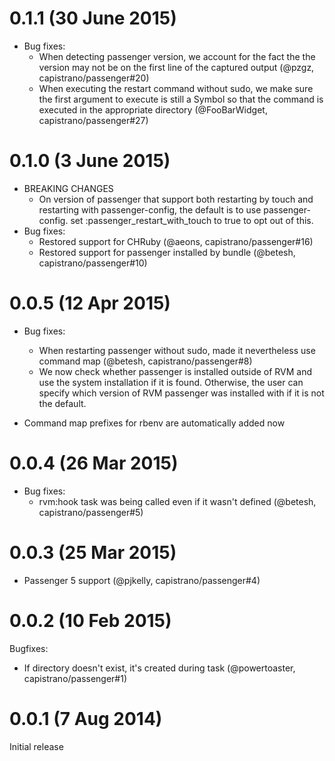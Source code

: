 # 0.1.1 (30 June 2015)
* Bug fixes:
  * When detecting passenger version, we account for the fact the the version may not be on the first line of the captured output (@pzgz, capistrano/passenger#20)
  * When executing the restart command without sudo, we make sure the first argument to execute is still a Symbol so that the command is executed in the appropriate directory (@FooBarWidget, capistrano/passenger#27)

# 0.1.0 (3 June 2015)

* BREAKING CHANGES
  * On version of passenger that support both restarting by touch and restarting with passenger-config, the default is to use passenger-config.  set :passenger_restart_with_touch to true to opt out of this.
* Bug fixes:
  * Restored support for CHRuby (@aeons, capistrano/passenger#16)
  * Restored support for passenger installed by bundle (@betesh, capistrano/passenger#10)

# 0.0.5 (12 Apr 2015)

* Bug fixes:
  * When restarting passenger without sudo, made it nevertheless use command map (@betesh, capistrano/passenger#8)
  * We now check whether passenger is installed outside of RVM and use the system installation if it is found.  Otherwise, the user can specify which version of RVM passenger was installed with if it is not the default.

* Command map prefixes for rbenv are automatically added now

# 0.0.4 (26 Mar 2015)

* Bug fixes:
  * rvm:hook task was being called even if it wasn't defined (@betesh, capistrano/passenger#5)

# 0.0.3 (25 Mar 2015)

* Passenger 5 support (@pjkelly, capistrano/passenger#4)

# 0.0.2 (10 Feb 2015)

Bugfixes:
  * If directory doesn't exist, it's created during task (@powertoaster, capistrano/passenger#1)

# 0.0.1 (7 Aug 2014)

Initial release
